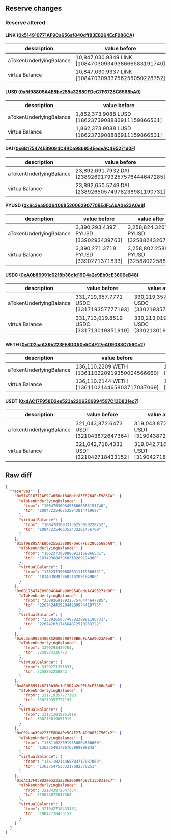 ## Reserve changes

### Reserve altered

#### LINK ([0x514910771AF9Ca656af840dff83E8264EcF986CA](https://etherscan.io/address/0x514910771AF9Ca656af840dff83E8264EcF986CA))

| description | value before | value after |
| --- | --- | --- |
| aTokenUnderlyingBalance | 10,847,030.9349 LINK [10847030934938666583191740] | 10,847,235.4675 LINK [10847235467535843814419697] |
| virtualBalance | 10,847,030.9337 LINK [10847030933756255050228752] | 10,847,235.4663 LINK [10847235466353432281456709] |


#### LUSD ([0x5f98805A4E8be255a32880FDeC7F6728C6568bA0](https://etherscan.io/address/0x5f98805A4E8be255a32880FDeC7F6728C6568bA0))

| description | value before | value after |
| --- | --- | --- |
| aTokenUnderlyingBalance | 1,862,373.9088 LUSD [1862373908886911159866531] | 1,834,038.8839 LUSD [1834038883968310209194900] |
| virtualBalance | 1,862,373.9088 LUSD [1862373908886911159866531] | 1,834,038.8839 LUSD [1834038883968310209194900] |


#### DAI ([0x6B175474E89094C44Da98b954EedeAC495271d0F](https://etherscan.io/address/0x6B175474E89094C44Da98b954EedeAC495271d0F))

| description | value before | value after |
| --- | --- | --- |
| aTokenUnderlyingBalance | 23,892,691.7932 DAI [23892691793257576444647285] | 22,674,244.3928 DAI [22674244392844209974419776] |
| virtualBalance | 23,892,650.5749 DAI [23892650574978238981190731] | 22,674,203.1745 DAI [22674203174564872510963222] |


#### PYUSD ([0x6c3ea9036406852006290770BEdFcAbA0e23A0e8](https://etherscan.io/address/0x6c3ea9036406852006290770BEdFcAbA0e23A0e8))

| description | value before | value after |
| --- | --- | --- |
| aTokenUnderlyingBalance | 3,390,293.4397 PYUSD [3390293439763] | 3,258,824.3267 PYUSD [3258824326772] |
| virtualBalance | 3,390,271.3718 PYUSD [3390271371833] | 3,258,802.2588 PYUSD [3258802258842] |


#### USDC ([0xA0b86991c6218b36c1d19D4a2e9Eb0cE3606eB48](https://etherscan.io/address/0xA0b86991c6218b36c1d19D4a2e9Eb0cE3606eB48))

| description | value before | value after |
| --- | --- | --- |
| aTokenUnderlyingBalance | 331,719,357.7771 USDC [331719357777193] | 330,219,357.7771 USDC [330219357777193] |
| virtualBalance | 331,713,019.8519 USDC [331713019851919] | 330,213,019.8519 USDC [330213019851919] |


#### WETH ([0xC02aaA39b223FE8D0A0e5C4F27eAD9083C756Cc2](https://etherscan.io/address/0xC02aaA39b223FE8D0A0e5C4F27eAD9083C756Cc2))

| description | value before | value after |
| --- | --- | --- |
| aTokenUnderlyingBalance | 136,110.2209 WETH [136110220919350004566660] | 136,275.4817 WETH [136275481786763969899842] |
| virtualBalance | 136,110.2144 WETH [136110214465803717037069] | 136,275.4753 WETH [136275475333217682370251] |


#### USDT ([0xdAC17F958D2ee523a2206206994597C13D831ec7](https://etherscan.io/address/0xdAC17F958D2ee523a2206206994597C13D831ec7))

| description | value before | value after |
| --- | --- | --- |
| aTokenUnderlyingBalance | 321,043,872.6473 USDT [321043872647364] | 319,043,872.6473 USDT [319043872647364] |
| virtualBalance | 321,042,718.4331 USDT [321042718433152] | 319,042,718.4331 USDT [319042718433152] |


## Raw diff

```json
{
  "reserves": {
    "0x514910771AF9Ca656af840dff83E8264EcF986CA": {
      "aTokenUnderlyingBalance": {
        "from": "10847030934938666583191740",
        "to": "10847235467535843814419697"
      },
      "virtualBalance": {
        "from": "10847030933756255050228752",
        "to": "10847235466353432281456709"
      }
    },
    "0x5f98805A4E8be255a32880FDeC7F6728C6568bA0": {
      "aTokenUnderlyingBalance": {
        "from": "1862373908886911159866531",
        "to": "1834038883968310209194900"
      },
      "virtualBalance": {
        "from": "1862373908886911159866531",
        "to": "1834038883968310209194900"
      }
    },
    "0x6B175474E89094C44Da98b954EedeAC495271d0F": {
      "aTokenUnderlyingBalance": {
        "from": "23892691793257576444647285",
        "to": "22674244392844209974419776"
      },
      "virtualBalance": {
        "from": "23892650574978238981190731",
        "to": "22674203174564872510963222"
      }
    },
    "0x6c3ea9036406852006290770BEdFcAbA0e23A0e8": {
      "aTokenUnderlyingBalance": {
        "from": 3390293439763,
        "to": 3258824326772
      },
      "virtualBalance": {
        "from": 3390271371833,
        "to": 3258802258842
      }
    },
    "0xA0b86991c6218b36c1d19D4a2e9Eb0cE3606eB48": {
      "aTokenUnderlyingBalance": {
        "from": 331719357777193,
        "to": 330219357777193
      },
      "virtualBalance": {
        "from": 331713019851919,
        "to": 330213019851919
      }
    },
    "0xC02aaA39b223FE8D0A0e5C4F27eAD9083C756Cc2": {
      "aTokenUnderlyingBalance": {
        "from": "136110220919350004566660",
        "to": "136275481786763969899842"
      },
      "virtualBalance": {
        "from": "136110214465803717037069",
        "to": "136275475333217682370251"
      }
    },
    "0xdAC17F958D2ee523a2206206994597C13D831ec7": {
      "aTokenUnderlyingBalance": {
        "from": 321043872647364,
        "to": 319043872647364
      },
      "virtualBalance": {
        "from": 321042718433152,
        "to": 319042718433152
      }
    }
  }
}
```